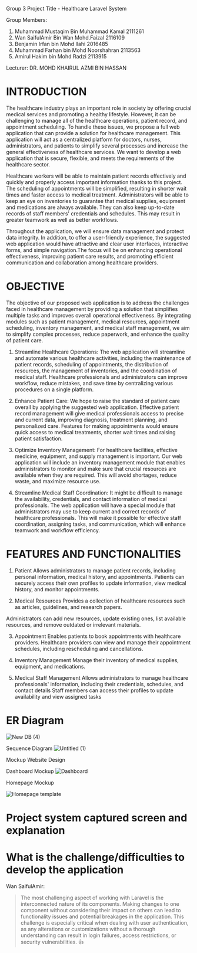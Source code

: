 Group 3
Project Title - Healthcare Laravel System

Group Members:
1. Muhammad Mustaqim Bin Muhammad Kamal 2111261
2. Wan SaifulAmir Bin Wan Mohd.Faizal 2116109
3. Benjamin Irfan bin Mohd Ilahi 2016485
4. Muhammad Farhan bin Mohd Noorshahran 2113563
5. Amirul Hakim bin Mohd Radzi 2113915

Lecturer: DR. MOHD KHAIRUL AZMI BIN HASSAN

# INTRODUCTION

The healthcare industry plays an important role in society by offering crucial medical services and promoting a healthy lifestyle. However, it can be challenging to manage all of the healthcare operations, patient record, and appointment scheduling. To handle these issues, we propose a full web application that can provide a solution for healthcare management. This application will act as a centralized platform for doctors, nurses, administrators, and patients to simplify several processes and increase the general effectiveness of healthcare services. We want to develop a web application that is secure, flexible, and meets the requirements of the healthcare sector.

Healthcare workers will be able to maintain patient records effectively and quickly and properly access important information thanks to this project. The scheduling of appointments will be simplified, resulting in shorter wait times and faster access to medical treatment. Administrators will be able to keep an eye on inventories to guarantee that medical supplies, equipment and medications are always available. They can also keep up-to-date records of staff members' credentials and schedules. This may result in greater teamwork as well as better workflows.

Throughout the application, we will ensure data management and protect data integrity. In addition, to offer a user-friendly experience, the suggested web application would have attractive and clear user interfaces, interactive forms, and simple navigation.The focus will be on enhancing operational effectiveness, improving patient care results, and promoting efficient communication and collaboration among healthcare providers.

# OBJECTIVE

The objective of our proposed web application is to address the challenges faced in healthcare management by providing a solution that simplifies multiple tasks and improves overall operational effectiveness. By integrating modules such as patient management, medical resources, appointment scheduling, inventory management, and medical staff management, we aim to simplify complex processes, reduce paperwork, and enhance the quality of patient care.
  
1. Streamline Healthcare Operations: The web application will streamline and automate various healthcare activities, including the maintenance of patient records, scheduling of appointments, the distribution of resources, the management of inventories, and the coordination of medical staff. Healthcare professionals and administrators can improve workflow, reduce mistakes, and save time by centralizing various procedures on a single platform.

2. Enhance Patient Care: We hope to raise the standard of patient care overall by applying the suggested web application. Effective patient record management will give medical professionals access to precise and current data, improving diagnosis, treatment planning, and personalized care. Features for making appointments would ensure quick access to medical treatments, shorter wait times and raising patient satisfaction.

3. Optimize Inventory Management: For healthcare facilities, effective medicine, equipment, and supply management is important. Our web application will include an inventory management module that enables administrators to monitor and make sure that crucial resources are available when they are required. This will avoid shortages, reduce waste, and maximize resource use.

4. Streamline Medical Staff Coordination: It might be difficult to manage the availability, credentials, and contact information of medical professionals. The web application will have a special module that administrators may use to keep current and correct records of healthcare professionals. This will make it possible for effective staff coordination, assigning tasks, and communication, which will enhance teamwork and workflow efficiency.
  
# FEATURES AND FUNCTIONALITIES

1. Patient
Allows administrators to manage patient records, including personal information, medical history, and appointments. Patients can securely access their own profiles to update information, view medical history, and monitor appointments.

2. Medical Resources
Provides a collection of healthcare resources such as articles, guidelines, and research papers.

Administrators can add new resources, update existing ones, list available resources, and remove outdated or irrelevant materials.

3. Appointment 
Enables patients to book appointments with healthcare providers. Healthcare providers can view and manage their appointment schedules, including rescheduling and cancellations.

4. Inventory Management
Manage their inventory of medical supplies, equipment, and medications.

5. Medical Staff Management
Allows administrators to manage healthcare professionals' information, including their credentials, schedules, and contact details
Staff members can access their profiles to update availability and view assigned tasks



# ER Diagram

![New DB (4)](https://github.com/BersamaMus/Web-Project/assets/130168686/05ecd496-57d1-4f3d-8066-76b9328e8322)


Sequence Diagram
![Untitled (1)](https://github.com/BersamaMus/Web-Project/assets/130168686/9a26c0af-6bd1-47a1-82ec-917dcd916258)


Mockup Website Design

Dashboard Mockup
![Dashboard](https://github.com/BersamaMus/Web-Project/assets/130168686/072ddb33-dca2-4d7c-a585-e569e0d5f54a)

Homepage Mockup

![Homepage template](https://github.com/BersamaMus/Web-Project/assets/130168686/592ca589-154f-47e5-9f81-2fbf0852af08)

# Project system captured screen and explanation


# What is the challenge/difficulties to develop the application

Wan SaifulAmir:
> The most challenging aspect of working with Laravel is the interconnected nature of its components. Making changes to one component without considering their impact on others can lead to functionality issues and potential breakages in the application. This challenge is especially critical when dealing with user authentication, as any alterations or customizations without a thorough understanding can result in login failures, access restrictions, or security vulnerabilities.  :+1:
